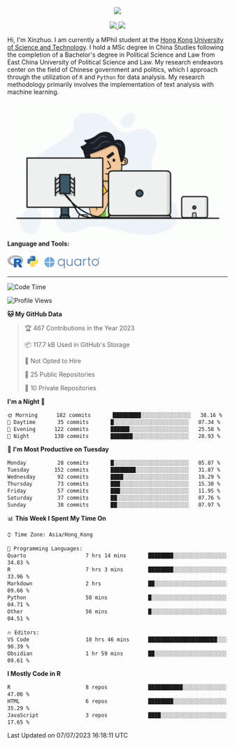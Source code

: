 <div align='center'>
<img src='https://readme-typing-svg.herokuapp.com?font=ubuntu&color=4d3900&center=true&lines=HKUST+Mphil+in+SOSC;Focus+on+China;Code+for+PoliSci'/>
</div>

<p align='center'>
 <a href='https://www.linkedin.com/in/xinzhuo-huang-5161011ba/' target='_blank'>
        <img src='https://img.shields.io/badge/linkedin%20-%230077B5.svg?&style=for-the-badge&logo=linkedin&logoColor=white'/>
    </a>
 <a href='https://twitter.com/HsinchoH' target='_blank'>
        <img src='https://img.shields.io/badge/Twitter-1DA1F2?style=for-the-badge&logo=twitter&logoColor=white'/>
    </a>
    </p>
    
Hi, I'm Xinzhuo. I am currently a MPhil student at the [Hong Kong University of Science and Technology](https://sosc.hkust.edu.hk/node/613). I hold a MSc degree in China Studies following the completion of a Bachelor's degree in Political Science and Law from East China University of Political Science and Law. My research endeavors center on the field of Chinese government and politics, which I approach through the utilization of `R` and `Python` for data analysis. My research methodology primarily involves the implementation of text analysis with machine learning.




<img align='right' src="https://github.com/xinzhuohkust/xinzhuohkust/blob/main/programmer.gif" width="590">



**Language and Tools:**  

<code><img height="36" src="https://raw.githubusercontent.com/github/explore/80688e429a7d4ef2fca1e82350fe8e3517d3494d/topics/r/r.png"></code>
<code><img height="36" src="https://raw.githubusercontent.com/github/explore/80688e429a7d4ef2fca1e82350fe8e3517d3494d/topics/python/python.png"></code>
<code><img height="32" src="https://github.com/quarto-dev/quarto-r/blob/main/man/figures/quarto.png"></code>

---
<!--START_SECTION:waka-->
![Code Time](http://img.shields.io/badge/Code%20Time-691%20hrs%2036%20mins-blue)

![Profile Views](http://img.shields.io/badge/Profile%20Views-4-blue)

**🐱 My GitHub Data** 

> 🏆 467 Contributions in the Year 2023
 > 
> 📦 117.7 kB Used in GitHub's Storage 
 > 
> 🚫 Not Opted to Hire
 > 
> 📜 25 Public Repositories 
 > 
> 🔑 10 Private Repositories  
 > 
**I'm a Night 🦉** 

```text
🌞 Morning      182 commits       █████████░░░░░░░░░░░░░░░░   38.16 % 
🌆 Daytime       35 commits       █░░░░░░░░░░░░░░░░░░░░░░░░   07.34 % 
🌃 Evening      122 commits       ██████░░░░░░░░░░░░░░░░░░░   25.58 % 
🌙 Night        138 commits       ███████░░░░░░░░░░░░░░░░░░   28.93 % 

```
📅 **I'm Most Productive on Tuesday** 

```text
Monday          28 commits       █░░░░░░░░░░░░░░░░░░░░░░░░   05.87 % 
Tuesday        152 commits       ████████░░░░░░░░░░░░░░░░░   31.87 % 
Wednesday       92 commits       ████░░░░░░░░░░░░░░░░░░░░░   19.29 % 
Thursday        73 commits       ███░░░░░░░░░░░░░░░░░░░░░░   15.30 % 
Friday          57 commits       ███░░░░░░░░░░░░░░░░░░░░░░   11.95 % 
Saturday        37 commits       ██░░░░░░░░░░░░░░░░░░░░░░░   07.76 % 
Sunday          38 commits       ██░░░░░░░░░░░░░░░░░░░░░░░   07.97 % 

```


📊 **This Week I Spent My Time On** 

```text
⌚︎ Time Zone: Asia/Hong_Kong

💬 Programming Languages: 
Quarto                   7 hrs 14 mins       ████████░░░░░░░░░░░░░░░░░   34.83 % 
R                        7 hrs 3 mins        ████████░░░░░░░░░░░░░░░░░   33.96 % 
Markdown                 2 hrs               ██░░░░░░░░░░░░░░░░░░░░░░░   09.66 % 
Python                   58 mins             █░░░░░░░░░░░░░░░░░░░░░░░░   04.71 % 
Other                    56 mins             █░░░░░░░░░░░░░░░░░░░░░░░░   04.51 % 

🔥 Editors: 
VS Code                  18 hrs 46 mins      ██████████████████████░░░   90.39 % 
Obsidian                 1 hr 59 mins        ██░░░░░░░░░░░░░░░░░░░░░░░   09.61 % 

```

**I Mostly Code in R** 

```text
R                        8 repos             ███████████░░░░░░░░░░░░░░   47.06 % 
HTML                     6 repos             ████████░░░░░░░░░░░░░░░░░   35.29 % 
JavaScript               3 repos             ████░░░░░░░░░░░░░░░░░░░░░   17.65 % 

```



 Last Updated on 07/07/2023 16:18:11 UTC
<!--END_SECTION:waka-->
    
    
    
    
    
    
    
    
